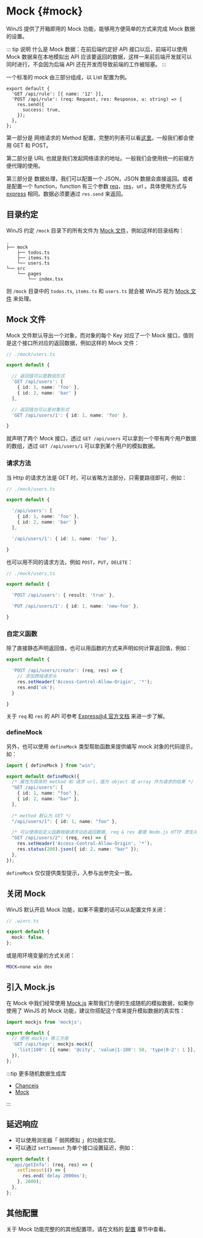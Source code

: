 # Mock {#mock}

WinJS 提供了开箱即用的 Mock 功能，能够用方便简单的方式来完成 Mock 数据的设置。

::: tip 说明
什么是 Mock 数据：在前后端约定好 API 接口以后，前端可以使用 Mock 数据来在本地模拟出 API 应该要返回的数据，这样一来前后端开发就可以同时进行，不会因为后端 API
还在开发而导致前端的工作被阻塞。
:::

一个标准的 mock 由三部分组成，以 List 配置为例。

```tsx
export default {
  'GET /api/rule': [{ name: '12' }],
  'POST /api/rule': (req: Request, res: Response, u: string) => {
    res.send({
      success: true,
    });
  },
};
```

第一部分是 网络请求的 Method 配置，完整的列表可以看[这里](https://developer.mozilla.org/zh-CN/docs/Web/HTTP/Methods)。一般我们都会使用 GET 和 POST。

第二部分是 URL 也就是我们发起网络请求的地址。一般我们会使用统一的前缀方便代理的使用。

第三部分是 数据处理，我们可以配置一个 JSON，JSON 数据会直接返回。或者是配置一个 function，function 有三个参数 [req](https://expressjs.com/en/4x/api.html#req)，[res](https://expressjs.com/en/4x/api.html#res)，url 。具体使用方式与 [express](https://expressjs.com/) 相同。数据必须要通过 `res.send` 来返回。

## 目录约定

WinJS 约定 `/mock` 目录下的所有文件为 [Mock 文件](#mock-文件)，例如这样的目录结构：

```text
.
├── mock
    ├── todos.ts
    ├── items.ts
    └── users.ts
└── src
    └── pages
        └── index.tsx
```

则 `/mock` 目录中的 `todos.ts`, `items.ts` 和 `users.ts` 就会被 WinJS 视为 [Mock 文件](#mock-文件) 来处理。

## Mock 文件

Mock 文件默认导出一个对象，而对象的每个 Key 对应了一个 Mock 接口，值则是这个接口所对应的返回数据，例如这样的 Mock 文件：

```ts
// ./mock/users.ts

export default {

  // 返回值可以是数组形式
  'GET /api/users': [
    { id: 1, name: 'foo' },
    { id: 2, name: 'bar' }
  ],

  // 返回值也可以是对象形式
  'GET /api/users/1': { id: 1, name: 'foo' },

}
```

就声明了两个 Mock 接口，透过 `GET /api/users` 可以拿到一个带有两个用户数据的数组，透过 `GET /api/users/1` 可以拿到某个用户的模拟数据。

### 请求方法

当 Http 的请求方法是 GET 时，可以省略方法部分，只需要路径即可，例如：

```ts
// ./mock/users.ts

export default {

  '/api/users': [
    { id: 1, name: 'foo' },
    { id: 2, name: 'bar' }
  ],

  '/api/users/1': { id: 1, name: 'foo' },

}
```

也可以用不同的请求方法，例如 `POST`，`PUT`，`DELETE`：

```ts
// ./mock/users.ts

export default {

  'POST /api/users': { result: 'true' },

  'PUT /api/users/1': { id: 1, name: 'new-foo' },

}
```

### 自定义函数

除了直接静态声明返回值，也可以用函数的方式来声明如何计算返回值，例如：

```ts
export default {

  'POST /api/users/create': (req, res) => {
    // 添加跨域请求头
    res.setHeader('Access-Control-Allow-Origin', '*');
    res.end('ok');
  }

}
```

关于 `req` 和 `res` 的 API 可参考 [Express@4 官方文档](https://expressjs.com/en/api.html) 来进一步了解。

### defineMock

另外，也可以使用 `defineMock` 类型帮助函数来提供编写 mock 对象的代码提示，如：
```ts
import { defineMock } from "win";

export default defineMock({
  /* 属性为具体的 method 和 请求 url，值为 object 或 array 作为请求的结果 */
  "GET /api/users": [
    { id: 1, name: "foo" },
    { id: 2, name: "bar" },
  ],
  
  /* method 默认为 GET */
  "/api/users/1": { id: 1, name: "foo" },

  /* 可以使用自定义函数根据请求动态返回数据, req & res 都是 Node.js HTTP 原生对象 */
  "GET /api/users/2": (req, res) => {
    res.setHeader('Access-Control-Allow-Origin', '*');
    res.status(200).json({ id: 2, name: "bar" });
  },
});
```
`defineMock` 仅仅提供类型提示，入参与出参完全一致。

## 关闭 Mock

WinJS 默认开启 Mock 功能，如果不需要的话可以从配置文件关闭：

```ts
// .winrc.ts

export default {
  mock: false,
};
```

或是用环境变量的方式关闭：

```bash
MOCK=none win dev
```

## 引入 Mock.js

在 Mock 中我们经常使用 [Mock.js](http://mockjs.com/) 来帮我们方便的生成随机的模拟数据，如果你使用了 WinJS 的 Mock
功能，建议你搭配这个库来提升模拟数据的真实性：

```ts
import mockjs from 'mockjs';

export default {
  // 使用 mockjs 等三方库
  'GET /api/tags': mockjs.mock({
    'list|100': [{ name: '@city', 'value|1-100': 50, 'type|0-2': 1 }],
  }),
};
```

:::tip 更多随机数据生成库

- [Chancejs](https://github.com/chancejs/chancejs)
- [Mock](https://github.com/nuysoft/Mock/wiki/Getting-Started)

:::

## 延迟响应

- 可以使用浏览器「 弱网模拟 」的功能实现。
- 可以通过 `setTimeout` 为单个接口设置延迟，例如：

```js
export default {
  'api/getInfo': (req, res) => {
    setTimeout(() => {
      res.end('delay 2000ms');
    }, 2000);
  },
};
```

## 其他配置

关于 Mock 功能完整的的其他配置项，请在文档的 [配置](../config/config#mock) 章节中查看。
